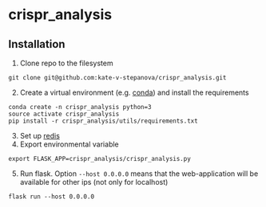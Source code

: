 # crispr_analysis
## Installation
1. Clone repo to the filesystem
```
git clone git@github.com:kate-v-stepanova/crispr_analysis.git
```
2. Create a virtual environment (e.g. [conda](https://conda.io/docs/user-guide/tasks/manage-environments.html#creating-an-environment-with-commands)) and install the requirements
```
conda create -n crispr_analysis python=3
source activate crispr_analysis
pip install -r crispr_analysis/utils/requirements.txt
```
3. Set up [redis](https://redis.io/topics/quickstart)
4. Export environmental variable 
```
export FLASK_APP=crispr_analysis/crispr_analysis.py
```
5. Run flask. Option `--host 0.0.0.0` means that the web-application will be available for other ips (not only for localhost)
```
flask run --host 0.0.0.0
```

